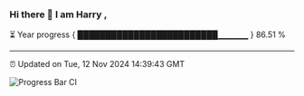 ### Hi there 👋 I am Harry , 

⏳ Year progress { █████████████████████████▁▁▁▁▁ } 86.51 %

---

⏰ Updated on Tue, 12 Nov 2024 14:39:43 GMT

![Progress Bar CI](https://github.com/duykhang68/duykhang68/workflows/Progress%20Bar%20CI/badge.svg)
